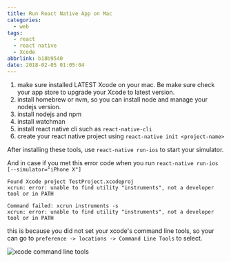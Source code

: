 ```yaml
---
title: Run React Native App on Mac
categories:
  - web
tags:
  - react
  - react native
  - Xcode
abbrlink: b18b9540
date: 2018-02-05 01:05:04
---
```


1. make sure installed LATEST Xcode on your mac. Be make sure check your app store to upgrade your Xcode to latest version.
2. install homebrew or nvm, so you can install node and manage your nodejs version.
3. install nodejs and npm
4. install watchman
5. install react native cli such as `react-native-cli`
6. create your react native project using `react-native init <project-name>`

After installing these tools, use `react-native run-ios` to start your simulator.

And in case if you met this error code when you run `react-native run-ios [--simulator="iPhone X"]`

```shell
Found Xcode project TestProject.xcodeproj
xcrun: error: unable to find utility "instruments", not a developer
tool or in PATH

Command failed: xcrun instruments -s
xcrun: error: unable to find utility "instruments", not a developer
tool or in PATH
```

this is because you did not set your xcode's command line tools, so your can go to `preference -> locations -> Command Line Tools` to select.

![xcode command line tools](http://ww1.sinaimg.cn/large/71dc9500ly1fo5oy30mhdj21eo0w646p.jpg)
